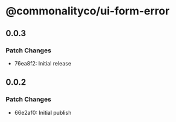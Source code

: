 # @commonalityco/ui-form-error

## 0.0.3

### Patch Changes

- 76ea8f2: Initial release

## 0.0.2

### Patch Changes

- 66e2af0: Initial publish
